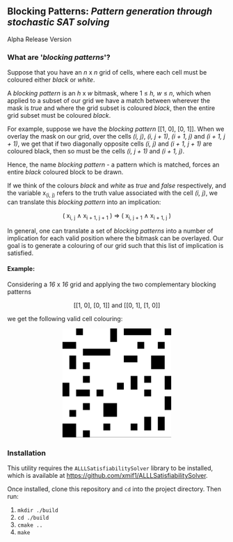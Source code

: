 ## Blocking Patterns: _Pattern generation through stochastic SAT solving_

Alpha Release Version

### What are '_blocking patterns_'? 

Suppose that you have an _n_ x _n_ grid of cells, where each cell must be coloured either _black_ or _white_. 

A _blocking pattern_ is an _h_ x _w_ bitmask, where 1 ≤ _h, w_ ≤ _n_, which when applied to a subset of our grid we
have a match between wherever the mask is _true_ and where the grid subset is coloured _black_, then the entire grid
subset must be coloured _black_.

For example, suppose we have the _blocking pattern_ [[1, 0], [0, 1]]. When we overlay the mask on our grid, over the cells 
_(i, j)_, _(i, j + 1)_, _(i + 1, j)_ and _(i + 1, j + 1)_, we get that if two diagonally opposite cells _(i, j)_ and 
_(i + 1, j + 1)_ are coloured black, then so must be the cells _(i, j + 1)_ and _(i + 1, j)_. 

Hence, the name _blocking pattern_ - a pattern which is matched, forces an entire _black_ coloured block to be
drawn.

If we think of the colours _black_ and _white_ as _true_ and _false_ respectively, and the variable x<sub>(i, j)</sub> 
refers to the truth value associated with the cell _(i, j)_, we can translate this _blocking pattern_ into an implication:

<p align="center">
( x<sub>i, j</sub> ∧ x<sub>i + 1, j + 1</sub> ) ⇒ ( x<sub>i, j + 1</sub> ∧ x<sub>i + 1, j</sub> )
</p>

In general, one can translate a set of _blocking patterns_ into a number of implication for each valid position where the
bitmask can be overlayed. Our goal is to generate a colouring of our grid such that this list of implication is satisfied.

#### Example:

Considering a _16_ x _16_ grid and applying the two complementary blocking patterns 
<p align="center">[[1, 0], [0, 1]] and [[0, 1], [1, 0]]</p>
we get the following valid cell colouring:

<p align="center"><img src="example.png" width=250 height=250></p>

### Installation

This utility requires the `ALLLSatisfiabilitySolver` library to be installed, which is available at https://github.com/xmif1/ALLLSatisfiabilitySolver. 

Once installed, clone this repository and `cd` into the project directory. Then run:

1. `mkdir ./build`
2. `cd ./build`
3. `cmake ..`
4. `make`

